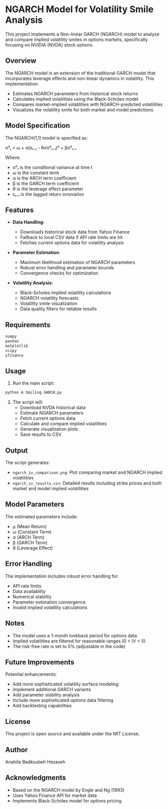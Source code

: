 # NGARCH Model for Volatility Smile Analysis

This project implements a Non-linear GARCH (NGARCH) model to analyze and compare implied volatility smiles in options markets, specifically focusing on NVIDIA (NVDA) stock options.

## Overview

The NGARCH model is an extension of the traditional GARCH model that incorporates leverage effects and non-linear dynamics in volatility. This implementation:

- Estimates NGARCH parameters from historical stock returns
- Calculates implied volatilities using the Black-Scholes model
- Compares market-implied volatilities with NGARCH-predicted volatilities
- Visualizes the volatility smile for both market and model predictions

## Model Specification

The NGARCH(1,1) model is specified as:

σ²ₜ = ω + α(εₜ₋₁ - θ√σ²ₜ₋₁)² + βσ²ₜ₋₁

Where:
- σ²ₜ is the conditional variance at time t
- ω is the constant term
- α is the ARCH term coefficient
- β is the GARCH term coefficient
- θ is the leverage effect parameter
- εₜ₋₁ is the lagged return innovation

## Features

- **Data Handling**:
  - Downloads historical stock data from Yahoo Finance
  - Fallback to local CSV data if API rate limits are hit
  - Fetches current options data for volatility analysis

- **Parameter Estimation**:
  - Maximum likelihood estimation of NGARCH parameters
  - Robust error handling and parameter bounds
  - Convergence checks for optimization

- **Volatility Analysis**:
  - Black-Scholes implied volatility calculations
  - NGARCH volatility forecasts
  - Volatility smile visualization
  - Data quality filters for reliable results

## Requirements

```python
numpy
pandas
matplotlib
scipy
yfinance
```

## Usage

1. Run the main script:
```python
python A Smiling GARCH.py
```

2. The script will:
   - Download NVDA historical data
   - Estimate NGARCH parameters
   - Fetch current options data
   - Calculate and compare implied volatilities
   - Generate visualization plots
   - Save results to CSV

## Output

The script generates:
- `ngarch_iv_comparison.png`: Plot comparing market and NGARCH implied volatilities
- `ngarch_iv_results.csv`: Detailed results including strike prices and both market and model implied volatilities

## Model Parameters

The estimated parameters include:
- μ (Mean Return)
- ω (Constant Term)
- α (ARCH Term)
- β (GARCH Term)
- θ (Leverage Effect)

## Error Handling

The implementation includes robust error handling for:
- API rate limits
- Data availability
- Numerical stability
- Parameter estimation convergence
- Invalid implied volatility calculations

## Notes

- The model uses a 1-month lookback period for options data
- Implied volatilities are filtered for reasonable ranges (0 < IV < 5)
- The risk-free rate is set to 5% (adjustable in the code)

## Future Improvements

Potential enhancements:
- Add more sophisticated volatility surface modeling
- Implement additional GARCH variants
- Add parameter stability analysis
- Include more sophisticated options data filtering
- Add backtesting capabilities

## License

This project is open source and available under the MIT License.

## Author

Anahita Badkoubeh Hezaveh

## Acknowledgments

- Based on the NGARCH model by Engle and Ng (1993)
- Uses Yahoo Finance API for market data
- Implements Black-Scholes model for options pricing 
